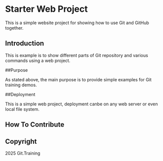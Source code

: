 # Starter Web Project

This is a simple website project for showing how to use Git and GitHub together.

## Introduction

This is example is to show different parts of Git repository and various commands using a web project.

##Purpose

As stated above, the main purpose is to provide simple examples for Git training demos.

##Deployment

This is a simple web project, deployment canbe on any web server or even local file system.

## How To Contribute


## Copyright

2025 Git.Training